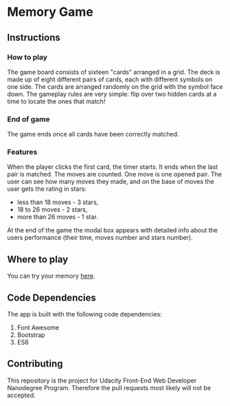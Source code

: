 # Memory Game

## Instructions

### How to play

The game board consists of sixteen "cards" arranged in a grid. The deck is made up of eight different pairs of cards, each with different symbols on one side. The cards are arranged randomly on the grid with the symbol face down. The gameplay rules are very simple: flip over two hidden cards at a time to locate the ones that match!

### End of game

The game ends once all cards have been correctly matched.

### Features

When the player clicks the first card, the timer starts. It ends when the last pair is matched.
The moves are counted. One move is one opened pair. The user can see how many moves they made, and on the base of moves the user gets the rating in stars:
- less than 18 moves - 3 stars,
- 18 to 26 moves - 2 stars,
- more than 26 moves - 1 star.

At the end of the game the modal box appears with detailed info about the users performance (their time, moves number and stars number).

## Where to play

You can try your memory [here](https://pwalawko.github.io/fend-project-memory-game/).

## Code Dependencies

The app is built with the following code dependencies:

1. Font Awesome
1. Bootstrap
1. ES6

## Contributing

This repository is the project for Udacity Front-End Web Developer Nanodegree Program.
Therefore the pull requests most likely will not be accepted.
